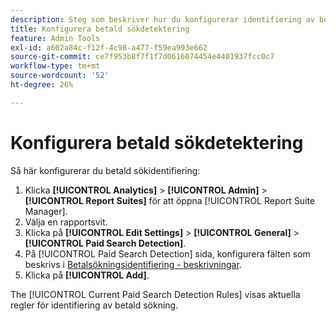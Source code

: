 ```yaml
---
description: Steg som beskriver hur du konfigurerar identifiering av betald sökning.
title: Konfigurera betald sökdetektering
feature: Admin Tools
exl-id: a602a84c-f12f-4c98-a477-f59ea993e662
source-git-commit: ce7f953b8f7f1f7d0616074454e4401937fcc0c7
workflow-type: tm+mt
source-wordcount: '52'
ht-degree: 26%

---
```


# Konfigurera betald sökdetektering

Så här konfigurerar du betald sökidentifiering:

1. Klicka **[!UICONTROL Analytics]** > **[!UICONTROL Admin]** > **[!UICONTROL Report Suites]** för att öppna [!UICONTROL Report Suite Manager].
1. Välja en rapportsvit.
1. Klicka på **[!UICONTROL Edit Settings]** > **[!UICONTROL General]** > **[!UICONTROL Paid Search Detection]**.
1. På [!UICONTROL Paid Search Detection] sida, konfigurera fälten som beskrivs i [Betalsökningsidentifiering - beskrivningar](/help/admin/admin/c-manage-report-suites/c-edit-report-suites/general/paid-search-detection/paid-search-detection.md#section_0C2CFA0AF77B47098BE37CB024665D0D).
1. Klicka på **[!UICONTROL Add]**.

The [!UICONTROL Current Paid Search Detection Rules] visas aktuella regler för identifiering av betald sökning.
